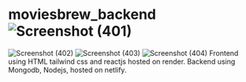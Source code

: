 # moviesbrew_backend![Screenshot (401)](https://github.com/zapshooter/moviesbrew_backend/assets/92568875/291681be-9a90-4849-9252-818c457f15e1)
![Screenshot (402)](https://github.com/zapshooter/moviesbrew_backend/assets/92568875/e855c8e8-ef76-4321-b557-147c7a7cd6b7)
![Screenshot (403)](https://github.com/zapshooter/moviesbrew_backend/assets/92568875/b847e446-1b6d-4433-9a84-1769c1258094)
![Screenshot (404)](https://github.com/zapshooter/moviesbrew_backend/assets/92568875/48cb0da6-d21e-426b-88e9-313d3c88ae82)
Frontend using HTML tailwind css and reactjs hosted on render.
Backend using Mongodb, Nodejs, hosted on netlify.

